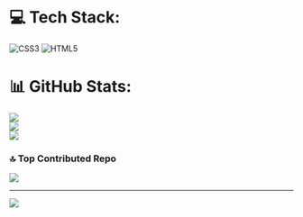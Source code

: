 
# 💻 Tech Stack:
![CSS3](https://img.shields.io/badge/css3-%231572B6.svg?style=for-the-badge&logo=css3&logoColor=white) ![HTML5](https://img.shields.io/badge/html5-%23E34F26.svg?style=for-the-badge&logo=html5&logoColor=white)
# 📊 GitHub Stats:
![](https://github-readme-stats.vercel.app/api?username=Justekal&theme=dark&hide_border=false&include_all_commits=true&count_private=false)<br/>
![](https://nirzak-streak-stats.vercel.app/?user=Justekal&theme=dark&hide_border=false)<br/>
![](https://github-readme-stats.vercel.app/api/top-langs/?username=Justekal&theme=dark&hide_border=false&include_all_commits=true&count_private=false&layout=compact)

### 🔝 Top Contributed Repo
![](https://github-contributor-stats.vercel.app/api?username=Justekal&limit=5&theme=dark&combine_all_yearly_contributions=true)

---
[![](https://visitcount.itsvg.in/api?id=Justekal&icon=0&color=0)](https://visitcount.itsvg.in)
